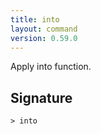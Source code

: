 ```yaml
---
title: into
layout: command
version: 0.59.0
---
```


Apply into function.

## Signature

```> into ```

